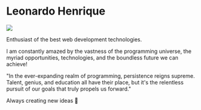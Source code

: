 # Leonardo Henrique
<a href="">
 <img src="https://img.shields.io/badge/-LinkedIn-6633cc?style=flat-square&logo=Linkedin&logoColor=white"/>
<a/>

Enthusiast of the best web development technologies.

I am constantly amazed by the vastness of the programming universe, the myriad opportunities, technologies, and the boundless future we can achieve!

"In the ever-expanding realm of programming, persistence reigns supreme. Talent, genius, and education all have their place, but it's the relentless pursuit of our goals that truly propels us forward."

Always creating new ideas 💜
